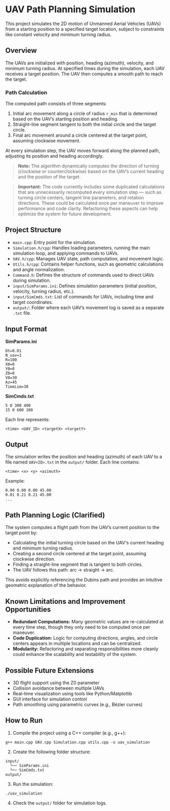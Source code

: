 # UAV Path Planning Simulation

This project simulates the 2D motion of Unmanned Aerial Vehicles (UAVs) from a starting position to a specified target location, subject to constraints like constant velocity and minimum turning radius.

## Overview

The UAVs are initialized with position, heading (azimuth), velocity, and minimum turning radius. At specified times during the simulation, each UAV receives a target position. The UAV then computes a smooth path to reach the target.

### Path Calculation

The computed path consists of three segments:

1. Initial arc movement along a circle of radius `r_min` that is determined based on the UAV’s starting position and heading.
2. Straight-line segment tangent to both the initial circle and the target circle.
3. Final arc movement around a circle centered at the target point, assuming clockwise movement.

At every simulation step, the UAV moves forward along the planned path, adjusting its position and heading accordingly.

> **Note:** The algorithm dynamically computes the direction of turning (clockwise or counterclockwise) based on the UAV’s current heading and the position of the target.

> **Important:** The code currently includes some duplicated calculations that are unnecessarily recomputed every simulation step — such as turning circle centers, tangent line parameters, and rotation directions. These could be calculated once per maneuver to improve performance and code clarity. Refactoring these aspects can help optimize the system for future development.

## Project Structure

- `main.cpp`: Entry point for the simulation.
- `Simulation.h/cpp`: Handles loading parameters, running the main simulation loop, and applying commands to UAVs.
- `UAV.h/cpp`: Manages UAV state, path computation, and movement logic.
- `Utils.h/cpp`: Contains helper functions, such as geometric calculations and angle normalization.
- `Command.h`: Defines the structure of commands used to direct UAVs during simulation.
- `input/SimParams.ini`: Defines simulation parameters (initial position, velocity, turning radius, etc.).
- `input/SimCmds.txt`: List of commands for UAVs, including time and target coordinates.
- `output/`: Folder where each UAV’s movement log is saved as a separate `.txt` file.

## Input Format

**SimParams.ini**

```
Dt=0.01
N_uav=1
R=100
X0=0
Y0=0
Z0=0
V0=30
Az=45
TimeLim=30
```

**SimCmds.txt**

```
5 0 300 400
15 0 600 100
```

Each line represents:

```
<time> <UAV_ID> <targetX> <targetY>
```

## Output

The simulation writes the position and heading (azimuth) of each UAV to a file named `UAV<ID>.txt` in the `output/` folder. Each line contains:

```
<time> <x> <y> <azimuth>
```

Example:

```
0.00 0.00 0.00 45.00
0.01 0.21 0.21 45.00
...
```

## Path Planning Logic (Clarified)

The system computes a flight path from the UAV’s current position to the target point by:

- Calculating the initial turning circle based on the UAV's current heading and minimum turning radius.
- Creating a second circle centered at the target point, assuming clockwise direction.
- Finding a straight-line segment that is tangent to both circles.
- The UAV follows this path: arc → straight → arc.

This avoids explicitly referencing the Dubins path and provides an intuitive geometric explanation of the behavior.

## Known Limitations and Improvement Opportunities

- **Redundant Computations:** Many geometric values are re-calculated at every time step, though they only need to be computed once per maneuver.
- **Code Duplication:** Logic for computing directions, angles, and circle centers appears in multiple locations and can be centralized.
- **Modularity:** Refactoring and separating responsibilities more cleanly could enhance the scalability and testability of the system.

## Possible Future Extensions

- 3D flight support using the Z0 parameter
- Collision avoidance between multiple UAVs
- Real-time visualization using tools like Python/Matplotlib
- GUI interface for simulation control
- Path smoothing using parametric curves (e.g., Bézier curves)

## How to Run

1. Compile the project using a C++ compiler (e.g., g++):

```
g++ main.cpp UAV.cpp Simulation.cpp utils.cpp -o uav_simulation
```

2. Create the following folder structure:

```
input/
  └── SimParams.ini
  └── SimCmds.txt
output/
```

3. Run the simulation:

```
./uav_simulation
```

4. Check the `output/` folder for simulation logs.
